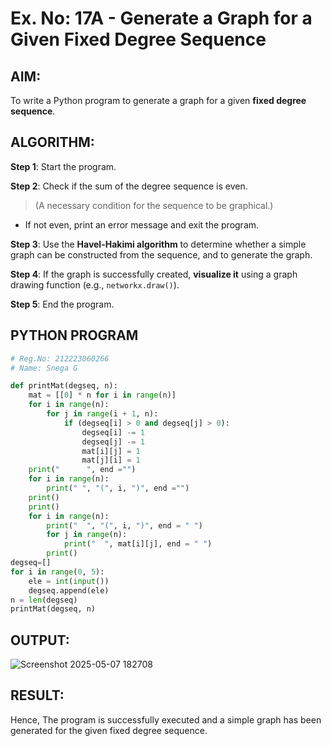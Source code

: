 # Ex. No: 17A - Generate a Graph for a Given Fixed Degree Sequence

## AIM:
To write a Python program to generate a graph for a given **fixed degree sequence**.

## ALGORITHM:

**Step 1**: Start the program.

**Step 2**: Check if the sum of the degree sequence is even.  
> (A necessary condition for the sequence to be graphical.)

- If not even, print an error message and exit the program.

**Step 3**: Use the **Havel-Hakimi algorithm** to determine whether a simple graph can be constructed from the sequence, and to generate the graph.

**Step 4**: If the graph is successfully created, **visualize it** using a graph drawing function (e.g., `networkx.draw()`).

**Step 5**: End the program.

## PYTHON PROGRAM
```python
# Reg.No: 212223060266
# Name: Snega G

def printMat(degseq, n):
	mat = [[0] * n for i in range(n)]
	for i in range(n):
		for j in range(i + 1, n):
			if (degseq[i] > 0 and degseq[j] > 0):
				degseq[i] -= 1
				degseq[j] -= 1
				mat[i][j] = 1
				mat[j][i] = 1
	print("      ", end ="")
	for i in range(n):
		print(" ", "(", i, ")", end ="")
	print()
	print()
	for i in range(n):
		print("  ", "(", i, ")", end = " ")
		for j in range(n):
			print("  ", mat[i][j], end = " ")
		print()
degseq=[]
for i in range(0, 5):
    ele = int(input())
    degseq.append(ele)
n = len(degseq)
printMat(degseq, n)
```

## OUTPUT:

![Screenshot 2025-05-07 182708](https://github.com/user-attachments/assets/d562a2a4-4a58-4e22-b54e-268aea796dbd)

## RESULT:
Hence, The program is successfully executed and a simple graph has been generated for the given fixed degree sequence.
